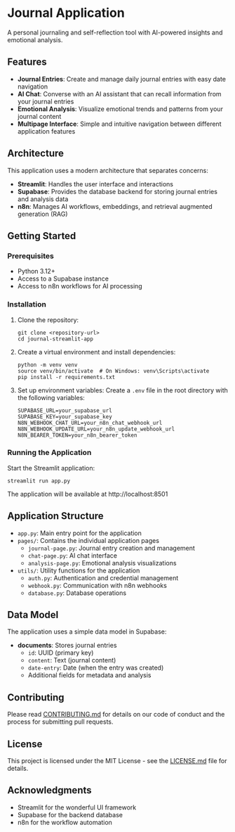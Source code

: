 # Journal Application

A personal journaling and self-reflection tool with AI-powered insights and emotional analysis.

## Features

- **Journal Entries**: Create and manage daily journal entries with easy date navigation
- **AI Chat**: Converse with an AI assistant that can recall information from your journal entries
- **Emotional Analysis**: Visualize emotional trends and patterns from your journal content
- **Multipage Interface**: Simple and intuitive navigation between different application features

## Architecture

This application uses a modern architecture that separates concerns:

- **Streamlit**: Handles the user interface and interactions
- **Supabase**: Provides the database backend for storing journal entries and analysis data
- **n8n**: Manages AI workflows, embeddings, and retrieval augmented generation (RAG)

## Getting Started

### Prerequisites

- Python 3.12+
- Access to a Supabase instance
- Access to n8n workflows for AI processing

### Installation

1. Clone the repository:
   ```
   git clone <repository-url>
   cd journal-streamlit-app
   ```

2. Create a virtual environment and install dependencies:
   ```
   python -m venv venv
   source venv/bin/activate  # On Windows: venv\Scripts\activate
   pip install -r requirements.txt
   ```

3. Set up environment variables:
   Create a `.env` file in the root directory with the following variables:
   ```
   SUPABASE_URL=your_supabase_url
   SUPABASE_KEY=your_supabase_key
   N8N_WEBHOOK_CHAT_URL=your_n8n_chat_webhook_url
   N8N_WEBHOOK_UPDATE_URL=your_n8n_update_webhook_url
   N8N_BEARER_TOKEN=your_n8n_bearer_token
   ```

### Running the Application

Start the Streamlit application:
```
streamlit run app.py
```

The application will be available at http://localhost:8501

## Application Structure

- `app.py`: Main entry point for the application
- `pages/`: Contains the individual application pages
  - `journal-page.py`: Journal entry creation and management
  - `chat-page.py`: AI chat interface
  - `analysis-page.py`: Emotional analysis visualizations
- `utils/`: Utility functions for the application
  - `auth.py`: Authentication and credential management
  - `webhook.py`: Communication with n8n webhooks
  - `database.py`: Database operations

## Data Model

The application uses a simple data model in Supabase:

- **documents**: Stores journal entries
  - `id`: UUID (primary key)
  - `content`: Text (journal content)
  - `date-entry`: Date (when the entry was created)
  - Additional fields for metadata and analysis

## Contributing

Please read [CONTRIBUTING.md](CONTRIBUTING.md) for details on our code of conduct and the process for submitting pull requests.

## License

This project is licensed under the MIT License - see the [LICENSE.md](LICENSE.md) file for details.

## Acknowledgments

- Streamlit for the wonderful UI framework
- Supabase for the backend database
- n8n for the workflow automation